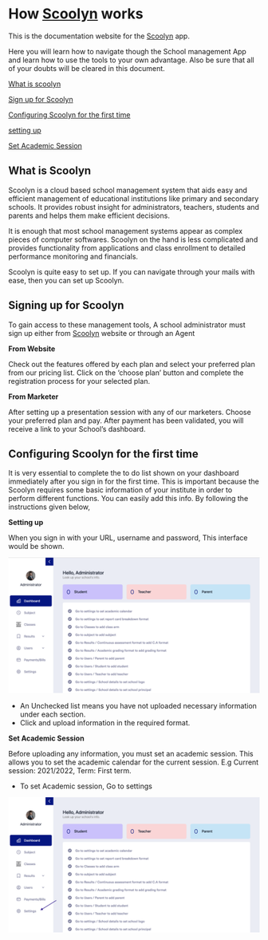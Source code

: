 # How [Scoolyn](https://scoolyn.com) works

This is the documentation website for the [Scoolyn](https://scoolyn.com) app. 

Here you will learn how to navigate though the School management App and learn how to use the tools to your own advantage. Also be sure that all of your doubts will be cleared in this document.

[What is scoolyn](#WhatisScoolyn)  

[Sign up for Scoolyn](#signingUpForScoolyn)

[Configuring Scoolyn for the first time](#ConfiguringScoolynforthefirsttime) 

[setting up](#Settingup)

[Set Academic Session](#SetAcademicSession)

 
<a name="WhatisScoolyn"> **What is Scoolyn** </a>
---


Scoolyn is a cloud based school management system that aids easy and efficient management of educational institutions like primary and secondary schools. It provides robust insight for administrators, teachers, students and parents and helps them make efficient decisions.
 
It is enough that most school management systems appear as complex pieces of computer softwares. Scoolyn on the hand is less complicated and provides functionality from applications and class enrollment to detailed performance monitoring and financials.
 
Scoolyn is quite easy to set up. If you can navigate through your mails with ease, then you can set up Scoolyn.


<a name="signingUpForScoolyn"> **Signing up for Scoolyn** </a>
---

To gain access to these management tools, A school administrator must sign up either from [Scoolyn](https://scoolyn.com) website or through an Agent

**From Website** 

Check out the features offered by each plan and select your preferred plan from our pricing list. Click on the ‘choose plan’ button and complete the registration process for your selected plan.

**From Marketer** 

After setting up a presentation session with any of our marketers. Choose your preferred plan and pay. After payment has been validated, you will receive a link to your School’s dashboard. 



<a name="ConfiguringScoolynforthefirsttime"> **Configuring Scoolyn for the first time** </a> 
---

It is very essential to complete the to do list shown on your dashboard immediately after you sign in for the first time. This is important because the Scoolyn requires some basic information of your institute in order to perform different functions. You can easily add this info. By following the instructions given below,

<a name="Settingup"> **Setting up** </a>

When you sign in with your URL, username and password, This interface would be shown.

![Image has a dashboard in it](https://github.com/digikraaft/docs.scoolyn.com/blob/emma/Scoonlyn%20Dashboard%20To-do%20list.png) 

- An Unchecked list means you have not uploaded necessary information under each section. 
- Click and upload information in the required format.


 <a name="SetAcademicSession"> **Set Academic Session** </a>

Before uploading any information, you must set an academic session. This allows you to set the academic calendar for the current session. E.g Current session: 2021/2022, Term: First term.



- To set Academic session, Go to settings 

![Image has an arrow in it](https://github.com/digikraaft/docs.scoolyn.com/blob/emma/Settings.png)


